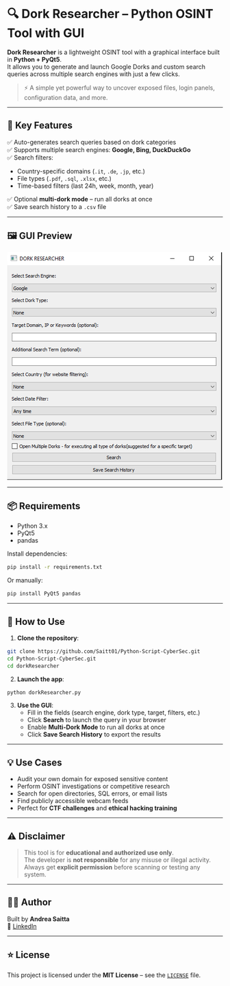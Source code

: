 # 🔍 Dork Researcher – Python OSINT Tool with GUI

**Dork Researcher** is a lightweight OSINT tool with a graphical interface built in **Python + PyQt5**.  
It allows you to generate and launch Google Dorks and custom search queries across multiple search engines with just a few clicks.

> ⚡️ A simple yet powerful way to uncover exposed files, login panels, configuration data, and more.

---

## 🧠 Key Features

✅ Auto-generates search queries based on dork categories  
✅ Supports multiple search engines: **Google, Bing, DuckDuckGo**  
✅ Search filters:
- Country-specific domains (`.it`, `.de`, `.jp`, etc.)
- File types (`.pdf`, `.sql`, `.xlsx`, etc.)
- Time-based filters (last 24h, week, month, year)

✅ Optional **multi-dork mode** – run all dorks at once  
✅ Save search history to a `.csv` file  

---

## 🖼️ GUI Preview

![GUI Preview](screenshot.png)

---

## 📦 Requirements

- Python 3.x  
- PyQt5  
- pandas  

Install dependencies:

```bash
pip install -r requirements.txt
```

Or manually:

```bash
pip install PyQt5 pandas
```

---

## 🚀 How to Use

1. **Clone the repository**:

```bash
git clone https://github.com/Saitt01/Python-Script-CyberSec.git
cd Python-Script-CyberSec.git
cd dorkResearcher
```

2. **Launch the app**:

```bash
python dorkResearcher.py
```

3. **Use the GUI**:
   - Fill in the fields (search engine, dork type, target, filters, etc.)
   - Click **Search** to launch the query in your browser
   - Enable **Multi-Dork Mode** to run all dorks at once
   - Click **Save Search History** to export the results

---

## 💡 Use Cases

- Audit your own domain for exposed sensitive content  
- Perform OSINT investigations or competitive research  
- Search for open directories, SQL errors, or email lists  
- Find publicly accessible webcam feeds  
- Perfect for **CTF challenges** and **ethical hacking training**

---

## ⚠️ Disclaimer

> This tool is for **educational and authorized use only**.  
> The developer is **not responsible** for any misuse or illegal activity.  
> Always get **explicit permission** before scanning or testing any system.

---

## 👨‍💻 Author

Built by **Andrea Saitta**  
🔗 [LinkedIn](https://www.linkedin.com/in/andrea-saitta-18631125a/)  

---

## ⭐️ License

This project is licensed under the **MIT License** – see the [`LICENSE`](LICENSE) file.
